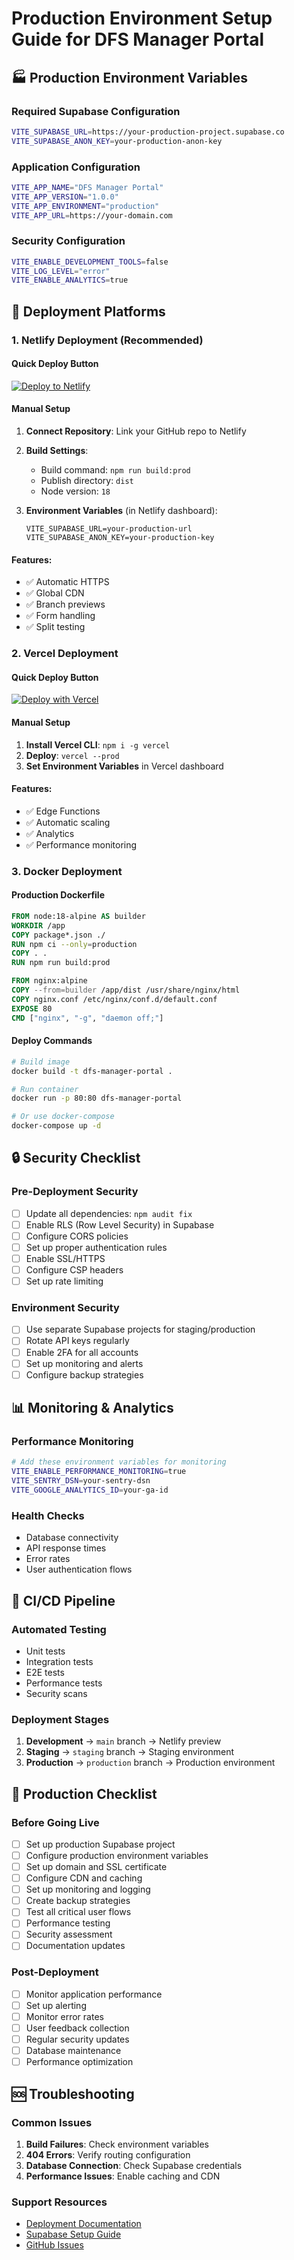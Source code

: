 # Production Environment Setup Guide for DFS Manager Portal

## 🏭 Production Environment Variables

### Required Supabase Configuration
```bash
VITE_SUPABASE_URL=https://your-production-project.supabase.co
VITE_SUPABASE_ANON_KEY=your-production-anon-key
```

### Application Configuration
```bash
VITE_APP_NAME="DFS Manager Portal"
VITE_APP_VERSION="1.0.0"
VITE_APP_ENVIRONMENT="production"
VITE_APP_URL=https://your-domain.com
```

### Security Configuration
```bash
VITE_ENABLE_DEVELOPMENT_TOOLS=false
VITE_LOG_LEVEL="error"
VITE_ENABLE_ANALYTICS=true
```

## 🚀 Deployment Platforms

### 1. Netlify Deployment (Recommended)

#### Quick Deploy Button
[![Deploy to Netlify](https://www.netlify.com/img/deploy/button.svg)](https://app.netlify.com/start/deploy?repository=https://github.com/Dream-Frame-Service/dfsportal)

#### Manual Setup
1. **Connect Repository**: Link your GitHub repo to Netlify
2. **Build Settings**:
   - Build command: `npm run build:prod`
   - Publish directory: `dist`
   - Node version: `18`

3. **Environment Variables** (in Netlify dashboard):
   ```
   VITE_SUPABASE_URL=your-production-url
   VITE_SUPABASE_ANON_KEY=your-production-key
   ```

#### Features:
- ✅ Automatic HTTPS
- ✅ Global CDN
- ✅ Branch previews
- ✅ Form handling
- ✅ Split testing

### 2. Vercel Deployment

#### Quick Deploy Button
[![Deploy with Vercel](https://vercel.com/button)](https://vercel.com/new/git/external?repository-url=https://github.com/Dream-Frame-Service/dfsportal)

#### Manual Setup
1. **Install Vercel CLI**: `npm i -g vercel`
2. **Deploy**: `vercel --prod`
3. **Set Environment Variables** in Vercel dashboard

#### Features:
- ✅ Edge Functions
- ✅ Automatic scaling
- ✅ Analytics
- ✅ Performance monitoring

### 3. Docker Deployment

#### Production Dockerfile
```dockerfile
FROM node:18-alpine AS builder
WORKDIR /app
COPY package*.json ./
RUN npm ci --only=production
COPY . .
RUN npm run build:prod

FROM nginx:alpine
COPY --from=builder /app/dist /usr/share/nginx/html
COPY nginx.conf /etc/nginx/conf.d/default.conf
EXPOSE 80
CMD ["nginx", "-g", "daemon off;"]
```

#### Deploy Commands
```bash
# Build image
docker build -t dfs-manager-portal .

# Run container
docker run -p 80:80 dfs-manager-portal

# Or use docker-compose
docker-compose up -d
```

## 🔒 Security Checklist

### Pre-Deployment Security
- [ ] Update all dependencies: `npm audit fix`
- [ ] Enable RLS (Row Level Security) in Supabase
- [ ] Configure CORS policies
- [ ] Set up proper authentication rules
- [ ] Enable SSL/HTTPS
- [ ] Configure CSP headers
- [ ] Set up rate limiting

### Environment Security
- [ ] Use separate Supabase projects for staging/production
- [ ] Rotate API keys regularly
- [ ] Enable 2FA for all accounts
- [ ] Set up monitoring and alerts
- [ ] Configure backup strategies

## 📊 Monitoring & Analytics

### Performance Monitoring
```bash
# Add these environment variables for monitoring
VITE_ENABLE_PERFORMANCE_MONITORING=true
VITE_SENTRY_DSN=your-sentry-dsn
VITE_GOOGLE_ANALYTICS_ID=your-ga-id
```

### Health Checks
- Database connectivity
- API response times
- Error rates
- User authentication flows

## 🔄 CI/CD Pipeline

### Automated Testing
- Unit tests
- Integration tests
- E2E tests
- Performance tests
- Security scans

### Deployment Stages
1. **Development** → `main` branch → Netlify preview
2. **Staging** → `staging` branch → Staging environment
3. **Production** → `production` branch → Production environment

## 📝 Production Checklist

### Before Going Live
- [ ] Set up production Supabase project
- [ ] Configure production environment variables
- [ ] Set up domain and SSL certificate
- [ ] Configure CDN and caching
- [ ] Set up monitoring and logging
- [ ] Create backup strategies
- [ ] Test all critical user flows
- [ ] Performance testing
- [ ] Security assessment
- [ ] Documentation updates

### Post-Deployment
- [ ] Monitor application performance
- [ ] Set up alerting
- [ ] Monitor error rates
- [ ] User feedback collection
- [ ] Regular security updates
- [ ] Database maintenance
- [ ] Performance optimization

## 🆘 Troubleshooting

### Common Issues
1. **Build Failures**: Check environment variables
2. **404 Errors**: Verify routing configuration
3. **Database Connection**: Check Supabase credentials
4. **Performance Issues**: Enable caching and CDN

### Support Resources
- [Deployment Documentation](./DEPLOYMENT.md)
- [Supabase Setup Guide](./SUPABASE_SETUP.md)
- [GitHub Issues](https://github.com/Dream-Frame-Service/dfsportal/issues)
